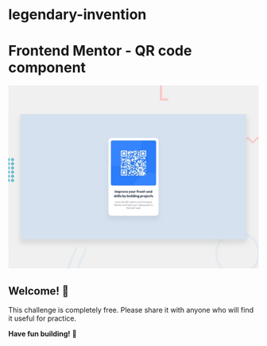 # legendary-invention
# Frontend Mentor - QR code component

![Design preview for the QR code component coding challenge](./design/desktop-preview.jpg)

## Welcome! 👋

This challenge is completely free. Please share it with anyone who will find it useful for practice.

**Have fun building!** 🚀

